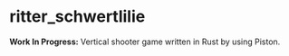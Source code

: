 # ritter_schwertlilie

**Work In Progress:** Vertical shooter game written in Rust by using Piston.
